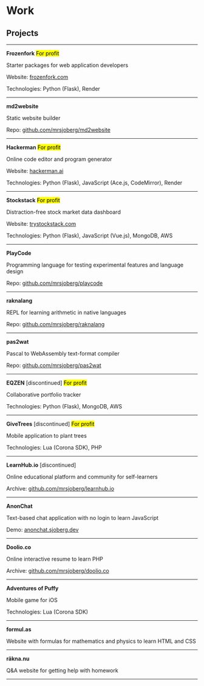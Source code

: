 # Work

## Projects

---

**Frozenfork** <mark>For profit</mark>

Starter packages for web application developers

Website: [frozenfork.com](https://frozenfork.com)

Technologies: Python (Flask), Render

---

**md2website**

Static website builder

Repo: [github.com/mrsjoberg/md2website](https://github.com/mrsjoberg/md2website)

---

**Hackerman** <mark>For profit</mark>

Online code editor and program generator

Website: [hackerman.ai](https://hackerman.ai)

Technologies: Python (Flask), JavaScript (Ace.js, CodeMirror), Render

---

**Stockstack** <mark>For profit</mark>

Distraction-free stock market data dashboard

Website: [trystockstack.com](https://trystockstack.com)

Technologies: Python (Flask), JavaScript (Vue.js), MongoDB, AWS

---

**PlayCode**

Programming language for testing experimental features and language design

Repo: [github.com/mrsjoberg/playcode](https://github.com/mrsjoberg/playcode)

---

**raknalang**

REPL for learning arithmetic in native languages

Repo: [github.com/mrsjoberg/raknalang](https://github.com/mrsjoberg/raknalang)

---

**pas2wat**

Pascal to WebAssembly text-format compiler

Repo: [github.com/mrsjoberg/pas2wat](https://github.com/mrsjoberg/pas2wat)

---

**EQZEN** [discontinued] <mark>For profit</mark>

Collaborative portfolio tracker

Technologies: Python (Flask), MongoDB, AWS

---

**GiveTrees** [discontinued] <mark>For profit</mark>

Mobile application to plant trees

Technologies: Lua (Corona SDK), PHP

---

**LearnHub.io** [discontinued]

Online educational platform and community for self-learners

Archive: [github.com/mrsjoberg/learnhub.io](https://github.com/mrsjoberg/learnhub.io)

---

**AnonChat**

Text-based chat application with no login to learn JavaScript

Demo: [anonchat.sjoberg.dev](https://anonchat.sjoberg.dev/)

---

**Doolio.co**

Online interactive resume to learn PHP

Archive: [github.com/mrsjoberg/doolio.co](https://github.com/mrsjoberg/doolio.co)

---

**Adventures of Puffy**

Mobile game for iOS

Technologies: Lua (Corona SDK)

---

**formul.as**

Website with formulas for mathematics and physics to learn HTML and CSS

---

**räkna.nu**

Q&A website for getting help with homework

---
